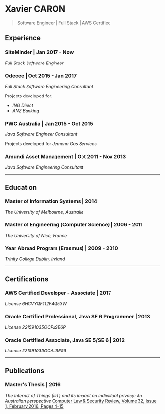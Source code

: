 # Xavier CARON
> Software Engineer | Full Stack | AWS Certified

## Experience

### SiteMinder | Jan 2017 - Now
_Full Stack Software Engineer_

### Odecee | Oct 2015 - Jan 2017
_Full Stack Software Engineering Consultant_

Projects developed for:
* *ING Direct*
* *ANZ Banking*

### PWC Australia | Jan 2015 - Oct 2015
_Java Software Engineer Consultant_

Projects developed for *Jemena Gas Services*

### Amundi Asset Management | Oct 2011 - Nov 2013
_Java Software Engineering Consultant_

___

## Education

### Master of Information Systems | 2014
_The University of Melbourne, Australia_

### Master of Engineering (Computer Science) | 2006 - 2011
_The University of Nice, France_

### Year Abroad Program (Erasmus) | 2009 - 2010
_Trinity College Dublin, Ireland_

___

## Certifications

### AWS Certified Developer - Associate | 2017
_License 6HCVYQF112F4Q53W_

### Oracle Certified Professional, Java SE 6 Programmer | 2013
_License 221591035OCPJSE6P_

### Oracle Certified Associate, Java SE 5/SE 6 | 2012
_License 221591035OCAJSE56_

___

## Publications

### Master's Thesis | 2016
_The Internet of Things (IoT) and its impact on individual privacy: An Australian perspective_
[Computer Law & Security Review, Volume 32, Issue 1, February 2016, Pages 4-15](https://doi.org/10.1016/j.clsr.2015.12.001)
